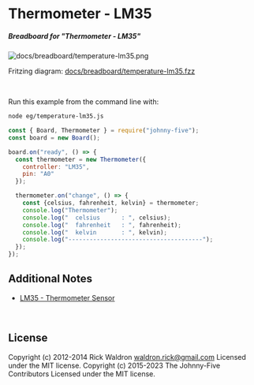 <!--remove-start-->

# Thermometer - LM35

<!--remove-end-->






##### Breadboard for "Thermometer - LM35"



![docs/breadboard/temperature-lm35.png](breadboard/temperature-lm35.png)<br>

Fritzing diagram: [docs/breadboard/temperature-lm35.fzz](breadboard/temperature-lm35.fzz)

&nbsp;




Run this example from the command line with:
```bash
node eg/temperature-lm35.js
```


```javascript
const { Board, Thermometer } = require("johnny-five");
const board = new Board();

board.on("ready", () => {
  const thermometer = new Thermometer({
    controller: "LM35",
    pin: "A0"
  });

  thermometer.on("change", () => {
    const {celsius, fahrenheit, kelvin} = thermometer;
    console.log("Thermometer");
    console.log("  celsius      : ", celsius);
    console.log("  fahrenheit   : ", fahrenheit);
    console.log("  kelvin       : ", kelvin);
    console.log("--------------------------------------");
  });
});


```








## Additional Notes
- [LM35 - Thermometer Sensor](http://www.ti.com/product/lm35)

&nbsp;

<!--remove-start-->

## License
Copyright (c) 2012-2014 Rick Waldron <waldron.rick@gmail.com>
Licensed under the MIT license.
Copyright (c) 2015-2023 The Johnny-Five Contributors
Licensed under the MIT license.

<!--remove-end-->
